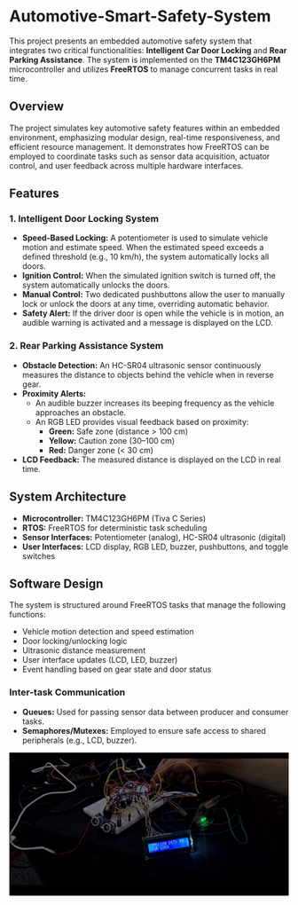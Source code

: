 # Automotive-Smart-Safety-System

This project presents an embedded automotive safety system that integrates two critical functionalities: **Intelligent Car Door Locking** and **Rear Parking Assistance**. The system is implemented on the **TM4C123GH6PM** microcontroller and utilizes **FreeRTOS** to manage concurrent tasks in real time.

## Overview

The project simulates key automotive safety features within an embedded environment, emphasizing modular design, real-time responsiveness, and efficient resource management. It demonstrates how FreeRTOS can be employed to coordinate tasks such as sensor data acquisition, actuator control, and user feedback across multiple hardware interfaces.

## Features

### 1. Intelligent Door Locking System
- **Speed-Based Locking:** A potentiometer is used to simulate vehicle motion and estimate speed. When the estimated speed exceeds a defined threshold (e.g., 10 km/h), the system automatically locks all doors.
- **Ignition Control:** When the simulated ignition switch is turned off, the system automatically unlocks the doors.
- **Manual Control:** Two dedicated pushbuttons allow the user to manually lock or unlock the doors at any time, overriding automatic behavior.
- **Safety Alert:** If the driver door is open while the vehicle is in motion, an audible warning is activated and a message is displayed on the LCD.

### 2. Rear Parking Assistance System
- **Obstacle Detection:** An HC-SR04 ultrasonic sensor continuously measures the distance to objects behind the vehicle when in reverse gear.
- **Proximity Alerts:**
  - An audible buzzer increases its beeping frequency as the vehicle approaches an obstacle.
  - An RGB LED provides visual feedback based on proximity:
    - **Green:** Safe zone (distance > 100 cm)
    - **Yellow:** Caution zone (30–100 cm)
    - **Red:** Danger zone (< 30 cm)
- **LCD Feedback:** The measured distance is displayed on the LCD in real time.

## System Architecture

- **Microcontroller:** TM4C123GH6PM (Tiva C Series)
- **RTOS:** FreeRTOS for deterministic task scheduling
- **Sensor Interfaces:** Potentiometer (analog), HC-SR04 ultrasonic (digital)
- **User Interfaces:** LCD display, RGB LED, buzzer, pushbuttons, and toggle switches

## Software Design

The system is structured around FreeRTOS tasks that manage the following functions:
- Vehicle motion detection and speed estimation
- Door locking/unlocking logic
- Ultrasonic distance measurement
- User interface updates (LCD, LED, buzzer)
- Event handling based on gear state and door status

### Inter-task Communication
- **Queues:** Used for passing sensor data between producer and consumer tasks.
- **Semaphores/Mutexes:** Employed to ensure safe access to shared peripherals (e.g., LCD, buzzer).


![RTOS System Image](rtos_image.jpg)
